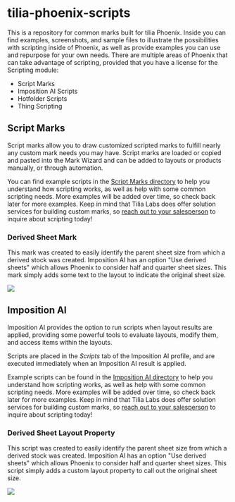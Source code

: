 # tilia-phoenix-scripts

This is a repository for common marks built for tilia Phoenix. Inside you can find examples, screenshots, and sample files to illustrate the possibilities with scripting inside of Phoenix, as well as provide examples you can use and repurpose for your own needs. There are multiple areas of Phoenix that can take advantage of scripting, provided that you have a license for the Scripting module: 

- Script Marks
- Imposition AI Scripts
- Hotfolder Scripts
- Thing Scripting

## Script Marks
Script marks allow you to draw customized scripted marks to fulfill nearly any custom mark needs you may have. Script marks are loaded or copied and pasted into the Mark Wizard and can be added to layouts or products manually, or through automation. 

You can find example scripts in the [Script Marks directory](https://github.com/tilialabs/tilia-phoenix-scripts/blob/master/Script%20Marks) to help you understand how scripting works, as well as help with some common scripting needs. More examples will be added over time, so check back later for more examples. Keep in mind that Tilia Labs does offer solution services for building custom marks, so [reach out to your salesperson](mailto:sales@tilialabs.com) to inquire about scripting today!

### Derived Sheet Mark
This mark was created to easily identify the parent sheet size from which a derived stock was created. Imposition AI has an option "Use derived sheets" which allows Phoenix to consider half and quarter sheet sizes. This mark simply adds some text to the layout to indicate the original sheet size.

![](https://github.com/tilialabs/tilia-phoenix-scripts/blob/master/Script%20Marks/Derived%20Sheet/derived-sheet-mark.png)

## Imposition AI

Imposition AI provides the option to run scripts when layout results are applied, providing some powerful tools to evaluate layouts, modify them, and access items within the layouts.

Scripts are placed in the *Scripts* tab of the Imposition AI profile, and are executed immediately when an Imposition AI result is applied.

Example scripts can be found in the [Imposition AI directory](https://github.com/tilialabs/tilia-phoenix-scripts/blob/master/Imposition%20AI) to help you understand how scripting works, as well as help with some common scripting needs. More examples will be added over time, so check back later for more examples. Keep in mind that Tilia Labs does offer solution services for building custom marks, so [reach out to your salesperson](mailto:sales@tilialabs.com) to inquire about scripting today!

### Derived Sheet Layout Property
This script was created to easily identify the parent sheet size from which a derived stock was created. Imposition AI has an option "Use derived sheets" which allows Phoenix to consider half and quarter sheet sizes. This script simply adds a custom layout property to call out the original sheet size.

![](https://github.com/tilialabs/tilia-phoenix-scripts/blob/master/Imposition%20AI/Derived%20Sheet/derived-sheet-impositionai.png)